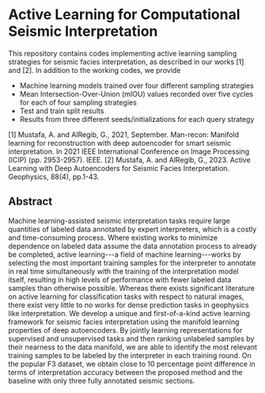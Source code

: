 # Active Learning for Computational Seismic Interpretation
This repository contains codes implementing active learning sampling strategies for seismic facies interpretation, as described in our works [1] and [2]. 
In addition to the working codes, we provide
- Machine learning models trained over four different sampling strategies
- Mean Intersection-Over-Union (mIOU) values recorded over five cycles for each of four sampling strategies
- Test and train split results 
- Results from three different seeds/initializations for each query strategy

[1] Mustafa, A. and AlRegib, G., 2021, September. Man-recon: Manifold learning for reconstruction with deep autoencoder for smart seismic interpretation. In 2021 IEEE International Conference on Image Processing (ICIP) (pp. 2953-2957). IEEE.
[2] Mustafa, A. and AlRegib, G., 2023. Active Learning with Deep Autoencoders for Seismic Facies Interpretation. Geophysics, 88(4), pp.1-43. 

## Abstract
Machine learning-assisted seismic interpretation tasks require large quantities of labeled data annotated by expert interpreters, which is a costly and time-consuming process. Where existing works to minimize dependence on labeled data assume the data annotation process to already be completed, active learning---a field of machine learning---works by selecting the most important training samples for the interpreter to annotate in real time simultaneously with the training of the interpretation model itself, resulting in high levels of performance with fewer labeled data samples than otherwise possible. Whereas there exists significant literature on active learning for classification tasks with respect to natural images, there exist very little to no works for dense prediction tasks in geophysics like interpretation. We develop a unique and first-of-a-kind active learning framework for seismic facies interpretation using the manifold learning properties of deep autoencoders. By jointly learning representations for supervised and unsupervised tasks and then ranking unlabeled samples by their nearness to the data manifold, we are able to identify the most relevant training samples to be labeled by the interpreter in each training round. On the popular F3 dataset, we obtain close to 10 percentage point difference in terms of interpretation accuracy between the proposed method and the baseline with only three fully annotated seismic sections. 


